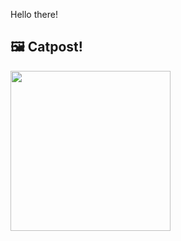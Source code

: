 Hello there!



## 🖼️ Catpost!

<sub>
    <img src="https://cdn2.thecatapi.com/images/140.gif" height="256">
</sub>

